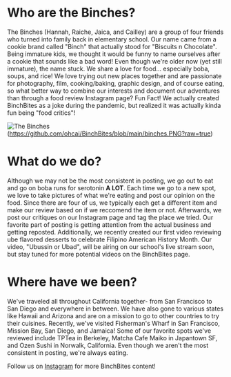 # Who are the Binches? 
The Binches (Hannah, Raiche, Jaica, and Cailley) are a group of four friends who turned into family back in elementary school. Our name came from a cookie brand called "Binch" that actually stood for "Biscuits n Chocolate". Being immature kids, we thought it would be funny to name ourselves after a cookie that sounds like a bad word! Even though we're older now (yet still immature), the name stuck. We share a love for food... especially boba, soups, and rice! We love trying out new places together and are passionate for photography, film, cooking/baking, graphic design, and of course eating, so what better way to combine our interests and document our adventures than through a food review Instagram page? Fun Fact! We actually created BinchBites as a joke during the pandemic, but realized it was actually kinda fun being "food critics"!

![The Binches](/assets/images/binches.PNG)(https://github.com/ohcai/BinchBites/blob/main/binches.PNG?raw=true)

# What do we do?
Although we may not be the most consistent in posting, we go out to eat and go on boba runs for serotonin **A LOT**. Each time we go to a new spot, we love to take pictures of what we're eating and post our opinion on the food. Since there are four of us, we typically each get a different item and make our review based on if we reccomend the item or not. Afterwards, we post our critiques on our Instagram page and tag the place we tried. Our favorite part of posting is getting attention from the actual business and getting reposted. Additionally, we recently created our first video reviewing ube flavored desserts to celebrate Filipino American History Month. Our video, "Ubussin or Ubad", will be airing on our school's live stream soon, but stay tuned for more potential videos on the BinchBites page.

# Where have we been?
We've traveled all throughout California together- from San Francisco to San Diego and everywhere in between. We have also gone to various states like Hawaii and Arizona and are on a mission to go to other countries to try their cuisines. Recently, we've visited Fisherman's Wharf in San Francisco, Mission Bay, San Diego, and Jamaica! Some of our favorite spots we've reviewed include TPTea in Berkeley, Matcha Cafe Maiko in Japantown SF, and Ozen Sushi in Norwalk, California. Even though we aren't the most consistent in posting, we're always eating. 
  
Follow us on [Instagram](https://www.instagram.com/binchbites/) for more BinchBites content!
